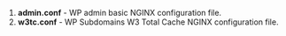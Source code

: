 1. **admin.conf** - WP admin basic NGINX configuration file.
1. **w3tc.conf** - WP Subdomains W3 Total Cache NGINX configuration file.
